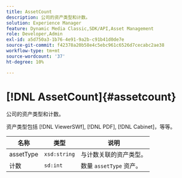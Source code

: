 ```yaml
---
title: AssetCount
description: 公司的资产类型和计数。
solution: Experience Manager
feature: Dynamic Media Classic,SDK/API,Asset Management
role: Developer,Admin
exl-id: a5d750a3-1b76-4e91-9a2b-c91b41d0de7e
source-git-commit: f42378a20b58e4c5ebc961c6526d7cecabc2ae38
workflow-type: tm+mt
source-wordcount: '37'
ht-degree: 10%

---
```


# [!DNL AssetCount]{#assetcount}

公司的资产类型和计数。

资产类型包括 [!DNL ViewerSWf], [!DNL PDF], [!DNL Cabinet]，等等。

| 名称 | 类型 | 说明 |
|---|---|---|
| assetType | `xsd:string` | 与计数关联的资产类型。 |
| 计数 | `sd:int` | 数量 `assetType` 资产。 |
